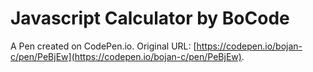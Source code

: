# Javascript Calculator by BoCode

A Pen created on CodePen.io. Original URL: [https://codepen.io/bojan-c/pen/PeBjEw](https://codepen.io/bojan-c/pen/PeBjEw).


